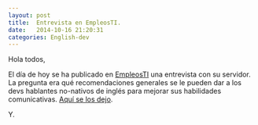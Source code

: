 ```yaml
---
layout: post
title:  Entrevista en EmpleosTI.
date:   2014-10-16 21:20:31
categories: English-dev
---
```

Hola todos,

El día de hoy se ha publicado en [EmpleosTI](https://www.empleosti.com.mx) una entrevista con su servidor. La pregunta era qué recomendaciones generales se le pueden dar a los devs hablantes no-nativos de inglés para mejorar sus habilidades comunicativas. [Aquí se los dejo](http://empleosti.la/blog/6-tips-para-elevar-tu-nivel-de-ingles/).

Y.
